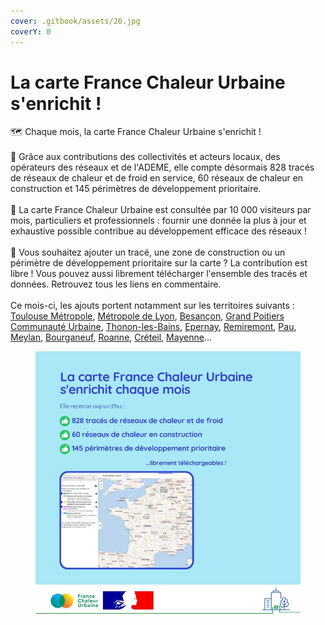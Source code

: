 ```yaml
---
cover: .gitbook/assets/26.jpg
coverY: 0
---
```


# La carte France Chaleur Urbaine s'enrichit !

🗺 Chaque mois, la carte France Chaleur Urbaine s'enrichit !\
\
🤝 Grâce aux contributions des collectivités et acteurs locaux, des opérateurs des réseaux et de l'ADEME, elle compte désormais 828 tracés de réseaux de chaleur et de froid en service, 60 réseaux de chaleur en construction et 145 périmètres de développement prioritaire.\
\
🔎 La carte France Chaleur Urbaine est consultée par 10 000 visiteurs par mois, particuliers et professionnels : fournir une donnée la plus à jour et exhaustive possible contribue au développement efficace des réseaux !\
\
📢 Vous souhaitez ajouter un tracé, une zone de construction ou un périmètre de développement prioritaire sur la carte ? La contribution est libre ! Vous pouvez aussi librement télécharger l'ensemble des tracés et données. Retrouvez tous les liens en commentaire.\
\
Ce mois-ci, les ajouts portent notamment sur les territoires suivants : [Toulouse Métropole](https://metropole.toulouse.fr/), [Métropole de Lyon](https://www.grandlyon.com/), [Be](https://www.besancon.fr/)[sançon](https://www.besancon.fr/), [Grand Poitiers Communauté Urbaine](https://www.grandpoitiers.fr/), [Thonon-les-Bains](https://www.ville-thonon.fr/), [Epernay](https://epernay.fr/), [Remiremont](https://www.remiremont.fr/), [Pau](https://www.pau.fr/), [Meylan](https://www.meylan.fr/), [Bourganeuf](https://bourganeuf.fr/), [Roanne](https://www.aggloroanne.fr/site-officiel-roannais-agglomeration-et-ville-de-roanne-3.html), [Créteil](https://www.ville-creteil.fr/), [Mayenne](https://www.ville-mayenne.fr/)...

<figure><img src=".gitbook/assets/FCU_carte_sept.jpg" alt=""><figcaption></figcaption></figure>
